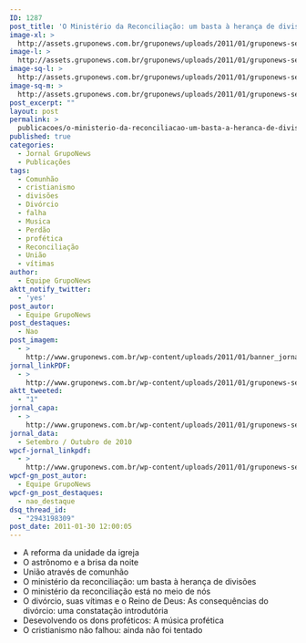 ```yaml
---
ID: 1287
post_title: 'O Ministério da Reconciliação: um basta à herança de divisões'
image-xl: >
  http://assets.gruponews.com.br/gruponews/uploads/2011/01/gruponews-setembro-outubro_2010_site_Page_01.jpg
image-l: >
  http://assets.gruponews.com.br/gruponews/uploads/2011/01/gruponews-setembro-outubro_2010_site_Page_01-960x720.jpg
image-sq-l: >
  http://assets.gruponews.com.br/gruponews/uploads/2011/01/gruponews-setembro-outubro_2010_site_Page_01.jpg
image-sq-m: >
  http://assets.gruponews.com.br/gruponews/uploads/2011/01/gruponews-setembro-outubro_2010_site_Page_01-720x720.jpg
post_excerpt: ""
layout: post
permalink: >
  publicacoes/o-ministerio-da-reconciliacao-um-basta-a-heranca-de-divisoes.html
published: true
categories:
  - Jornal GrupoNews
  - Publicações
tags:
  - Comunhão
  - cristianismo
  - divisões
  - Divórcio
  - falha
  - Musica
  - Perdão
  - profética
  - Reconciliação
  - União
  - vítimas
author:
  - Equipe GrupoNews
aktt_notify_twitter:
  - 'yes'
post_autor:
  - Equipe GrupoNews
post_destaques:
  - Nao
post_imagem:
  - >
    http://www.gruponews.com.br/wp-content/uploads/2011/01/banner_jornal_setembro_2010.jpg
jornal_linkPDF:
  - >
    http://www.gruponews.com.br/wp-content/uploads/2011/01/gruponews-setembro-outubro_2010_site.pdf
aktt_tweeted:
  - "1"
jornal_capa:
  - >
    http://www.gruponews.com.br/wp-content/uploads/2011/01/gruponews-setembro-outubro_2010_site_Page_01.jpg
jornal_data:
  - Setembro / Outubro de 2010
wpcf-jornal_linkpdf:
  - >
    http://www.gruponews.com.br/wp-content/uploads/2011/01/gruponews-setembro-outubro_2010_site.pdf
wpcf-gn_post_autor:
  - Equipe GrupoNews
wpcf-gn_post_destaques:
  - nao_destaque
dsq_thread_id:
  - "2943198309"
post_date: 2011-01-30 12:00:05
---
```

- A reforma da unidade da igreja
- O astrônomo e a brisa da noite
- União através de comunhão
- O ministério da reconciliação: um basta à herança de divisões
- O ministério da reconciliação está no meio de nós
- O divórcio, suas vítimas e o Reino de Deus: As consequências do divórcio: uma constatação introdutória
- Desevolvendo os dons proféticos: A música profética
- O cristianismo não falhou: ainda não foi tentado